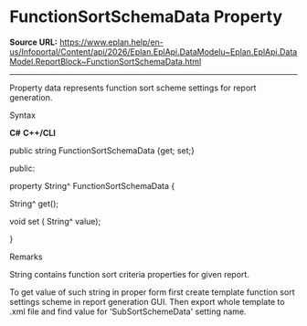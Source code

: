 # FunctionSortSchemaData Property

**Source URL:** https://www.eplan.help/en-us/Infoportal/Content/api/2026/Eplan.EplApi.DataModelu~Eplan.EplApi.DataModel.ReportBlock~FunctionSortSchemaData.html

---

Property data represents function sort scheme settings for report generation.

Syntax

**C#**
**C++/CLI**


public string FunctionSortSchemaData {get; set;}

public:

property String^ FunctionSortSchemaData {

   String^ get();

   void set (    String^ value);

}


Remarks

String contains function sort criteria properties for given report.  
  
To get value of such string in proper form first create template function sort settings scheme in report generation GUI. Then export whole template to .xml file and find value for 'SubSortSchemeData' setting name.
